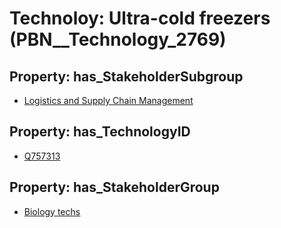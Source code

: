# Technoloy: __Ultra-cold freezers__ (PBN__Technology_2769)

## Property: has_StakeholderSubgroup

* [Logistics and Supply Chain Management](PBN__TechSubgroup_127)

## Property: has_TechnologyID

* [Q757313](Q757313)

## Property: has_StakeholderGroup

* [Biology techs](PBN__TechGroup_15)

